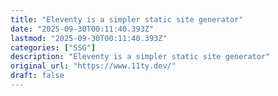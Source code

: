 ```yaml
---
title: "Eleventy is a simpler static site generator"
date: "2025-09-30T00:11:40.393Z"
lastmod: "2025-09-30T00:11:40.393Z"
categories: ["SSG"]
description: "Eleventy is a simpler static site generator"
original_url: "https://www.11ty.dev/"
draft: false
---
```

